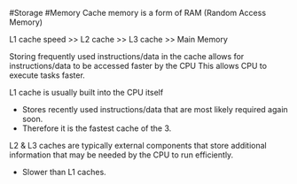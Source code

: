 #Storage #Memory 
Cache memory is a form of RAM (Random Access Memory)

L1 cache speed >> L2 cache >> L3 cache >> Main Memory

Storing frequently used instructions/data in the cache allows for instructions/data to be accessed faster by the CPU
This allows CPU to execute tasks faster.

L1 cache is usually built into the CPU itself
- Stores recently used instructions/data that are most likely required again soon.
- Therefore it is the fastest cache of the 3.

L2 & L3 caches are typically external components that store additional information that may be needed by the CPU to run efficiently.
- Slower than L1 caches.